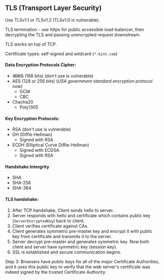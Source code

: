TLS (Transport Layer Security)
-

Use TLSv1.1 or TLSv1.2 (TLSv1.0 is vulnerable).

TLS termination - use https for public accessible load-balancer,
then decrypting the TLS and passing unencrypted request downstream.

TLS works on top of TCP.

Certificate types: self-signed and wildcard (`*.kint.com`)

#### Data Encryption Protocols Cipher:

* ~~3DES~~ (168 bits) (don't use is vulnerable)
* AES (128 or 256 bits) (*USA government standard encryption protocol now*)
  * GCM
  * CBC
* Chacha20
  * Poly1305

#### Key Encryption Protocols:

* RSA (don't use is vulnerable)
* DH (Diffie-Hellman)
  * Signed with RSA
* ECDH (Elliptical Curve Diffie-Hellman)
  * Signed with ECDSA
  * Signed with RSA

#### Handshake Intergrity

* SHA
* SHA-256
* SHA-384

#### TLS handshake:

1. After TCP handshake, Client sends hello to server.
2. Server responds with hello and certificate
   which contains public key (`ServerEncryptedKey`) back to client.
3. Client verifies certificate against CAs.
4. Client generates symmetric pre-master key and encrypt it with public key from certificate
   and transmits it to the server.
5. Server decrypt pre-master and generates symmetric key.
   Now both client and server have symmetric key (session key).
5. SSL is established and secure communication begins.

Step 3:
Browsers have public keys for all of the major Certificate Authorities,
and it uses this public key to verify that the web server's certificate
was indeed signed by the trusted Certificate Authority.
